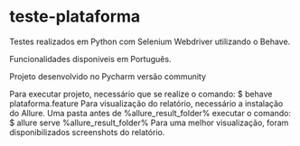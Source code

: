 # teste-plataforma

Testes realizados em Python com Selenium Webdriver utilizando o Behave.

Funcionalidades disponiveis em Português.

Projeto desenvolvido no Pycharm versão community

Para executar projeto, necessário que se realize o comando: $ behave plataforma.feature
Para visualização do relatório, necessário a instalação do Allure.
Uma pasta antes de %allure_result_folder%  executar o comando: $ allure serve %allure_result_folder% 
Para uma melhor visualização, foram disponibilizados screenshots do relatório.
